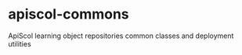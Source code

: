 apiscol-commons
===============

ApiScol learning object repositories common classes and deployment utilities

